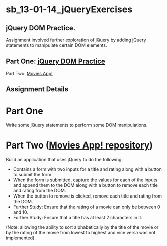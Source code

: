 # sb_13-01-14_jQueryExercises

## jQuery DOM Practice.

Assignment involved further exploration of jQuery by adding jQuery statements to manipulate certain DOM elements.

## Part One: [jQuery DOM Practice](https://jimgeist.github.io/sb_13-01-14-p1_jQueryExercises_DOM-Practice/)

Part Two: [Movies App!](https://jimgeist.github.io/sb_13-01-14-p2_jQueryExercises_MoviesApp/)


## Assignment Details

# Part One

Write some jQuery statements to perform some DOM manipulations.


# Part Two ([Movies App! repository](https://github.com/JimGeist/sb_13-01-14-p2_jQueryExercises_MoviesApp/))

Build an application that uses jQuery to do the following:
* Contains a form with two inputs for a title and rating along with a button to submit the form.
* When the form is submitted, capture the values for each of the inputs and append them to the DOM along with a button to remove each title and rating from the DOM.
* When the button to remove is clicked, remove each title and rating from the DOM.
* Further Study: Ensure that the rating of a movie can only be between 0 and 10.
* Further Study: Ensure that a title has at least 2 characters in it.

(Note: allowing the ability to sort alphabetically by the title of the movie or by the rating of the movie from lowest to highest and vice versa was not implemented).

